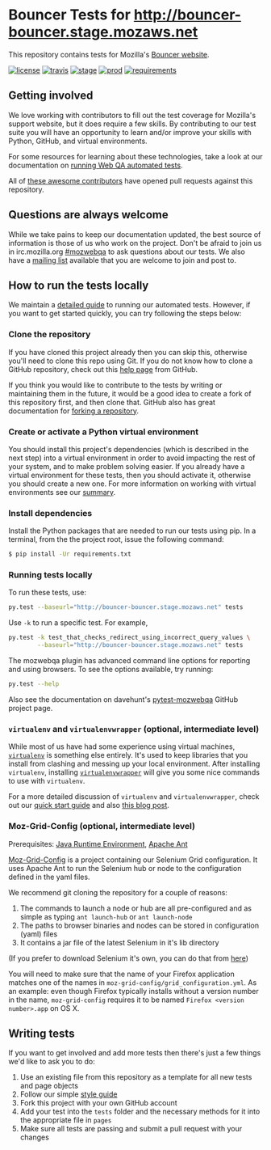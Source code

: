 # Bouncer Tests for http://bouncer-bouncer.stage.mozaws.net

This repository contains tests for Mozilla's [Bouncer website](https://wiki.mozilla.org/Bouncer).

[![license](https://img.shields.io/badge/license-MPL%202.0-blue.svg)](https://github.com/mozilla/bouncer-tests/blob/master/LICENSE)
[![travis](https://img.shields.io/travis/mozilla/bouncer-tests.svg?label=travis)](http://travis-ci.org/mozilla/bouncer-tests/)
[![stage](https://img.shields.io/jenkins/s/https/webqa-ci.mozilla.com/bouncer.stage.svg?label=stage)](https://webqa-ci.mozilla.com/job/bouncer.stage/)
[![prod](https://img.shields.io/jenkins/s/https/webqa-ci.mozilla.com/bouncer.prod.svg?label=prod)](https://webqa-ci.mozilla.com/job/bouncer.prod/)
[![requirements](https://img.shields.io/requires/github/mozilla/bouncer-tests.svg)](https://requires.io/github/mozilla/bouncer-tests/requirements/?branch=master)

## Getting involved
We love working with contributors to fill out the test coverage for Mozilla's
support website, but it does require a few skills. By contributing to our test
suite you will have an opportunity to learn and/or improve your skills with
Python, GitHub, and virtual environments.

For some resources for learning about these technologies, take a look at our
documentation on [running Web QA automated tests][running-tests].

All of [these awesome contributors][contributors] have opened pull requests
against this repository.

## Questions are always welcome
While we take pains to keep our documentation updated, the best source of
information is those of us who work on the project. Don't be afraid to join us
in irc.mozilla.org [#mozwebqa][irc] to ask questions about our tests. We also
have a [mailing list][list] available that you are welcome to join and post to.

## How to run the tests locally
We maintain a [detailed guide][running-tests] to running our automated tests.
However, if you want to get started quickly, you can try following the steps
below:

### Clone the repository
If you have cloned this project already then you can skip this, otherwise you'll
need to clone this repo using Git. If you do not know how to clone a GitHub
repository, check out this [help page][git-clone] from GitHub.

If you think you would like to contribute to the tests by writing or maintaining
them in the future, it would be a good idea to create a fork of this repository
first, and then clone that. GitHub also has great documentation for
[forking a repository][git-fork].

### Create or activate a Python virtual environment
You should install this project's dependencies (which is described in the next
step) into a virtual environment in order to avoid impacting the rest of your
system, and to make problem solving easier. If you already have a virtual
environment for these tests, then you should activate it, otherwise you should
create a new one. For more information on working with virtual environments see
our [summary][virtualenv].

### Install dependencies
Install the Python packages that are needed to run our tests using pip. In a
terminal, from the the project root, issue the following command:

```bash
$ pip install -Ur requirements.txt
```

### Running tests locally

To run these tests, use:

```bash
py.test --baseurl="http://bouncer-bouncer.stage.mozaws.net" tests
```

Use `-k` to run a specific test. For example,

```bash
py.test -k test_that_checks_redirect_using_incorrect_query_values \
        --baseurl="http://bouncer-bouncer.stage.mozaws.net" tests
```

The mozwebqa plugin has advanced command line options for reporting and using browsers. To see the options available, try running:

```bash
py.test --help
```

Also see the documentation on davehunt's [pytest-mozwebqa](https://github.com/davehunt/pytest-mozwebqa) GitHub project page.

### `virtualenv` and `virtualenvwrapper` (optional, intermediate level)

While most of us have had some experience using virtual machines, [`virtualenv`](https://pypi.python.org/pypi/virtualenv) is something else entirely. It's used to keep libraries that you install from clashing and messing up your local environment. After installing `virtualenv`, installing [`virtualenvwrapper`](https://bitbucket.org/dhellmann/virtualenvwrapper) will give you some nice commands to use with `virtualenv`.

For a more detailed discussion of `virtualenv` and `virtualenvwrapper`, check out our [quick start guide](https://wiki.mozilla.org/QA/Execution/Web_Testing/Automation/Virtual_Environments) and also [this blog post](http://www.silverwareconsulting.com/index.cfm/2012/7/24/Getting-Started-with-virtualenv-and-virtualenvwrapper-in-Python).

### Moz-Grid-Config (optional, intermediate level)

Prerequisites: [Java Runtime Environment](http://www.oracle.com/technetwork/java/javase/downloads/), [Apache Ant](http://ant.apache.org/)

[Moz-Grid-Config](https://github.com/mozilla/moz-grid-config) is a project containing our Selenium Grid configuration. It uses Apache Ant to run the Selenium hub or node to the configuration defined in the yaml files.

We recommend git cloning the repository for a couple of reasons:

1. The commands to launch a node or hub are all pre-configured and as simple as typing `ant launch-hub` or `ant launch-node`
2. The paths to browser binaries and nodes can be stored in configuration (yaml) files
3. It contains a jar file of the latest Selenium in it's lib directory

(If you prefer to download Selenium it's own, you can do that from [here](https://code.google.com/p/selenium/downloads/list))

You will need to make sure that the name of your Firefox application matches one of the names in `moz-grid-config/grid_configuration.yml`.  As an example:  even though Firefox typically installs without a version number in the name, `moz-grid-config` requires it to be named `Firefox <version number>.app` on OS X.

## Writing tests

If you want to get involved and add more tests then there's just a few things we'd like to ask you to do:

1. Use an existing file from this repository as a template for all new tests and page objects
2. Follow our simple [style guide](https://wiki.mozilla.org/QA/Execution/Web_Testing/Docs/Automation/StyleGuide)
3. Fork this project with your own GitHub account
4. Add your test into the `tests` folder and the necessary methods for it into the appropriate file in `pages`
5. Make sure all tests are passing and submit a pull request with your changes

[contributors]: https://github.com/mozilla/bouncer-tests/contributors
[git-clone]: https://help.github.com/articles/cloning-a-repository/
[git-fork]: https://help.github.com/articles/fork-a-repo/
[irc]: http://widget01.mibbit.com/?settings=1b10107157e79b08f2bf99a11f521973&server=irc.mozilla.org&channel=%23mozwebqa
[list]: https://mail.mozilla.org/listinfo/mozwebqa
[appium]: http://appium.io/
[pytest-selenium]: https://github.com/mozilla/pytest-selenium
[running-tests]: https://developer.mozilla.org/en-US/docs/Mozilla/QA/Running_Web_QA_automated_tests
[virtualenv]: https://wiki.mozilla.org/QA/Execution/Web_Testing/Automation/Virtual_Environments
